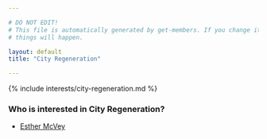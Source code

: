 ```yaml
---

# DO NOT EDIT!
# This file is automatically generated by get-members. If you change it, bad
# things will happen.

layout: default
title: "City Regeneration"

---
```


{% include interests/city-regeneration.md %}

### Who is interested in City Regeneration?


* [Esther McVey](/members/esther-mcvey.html)
